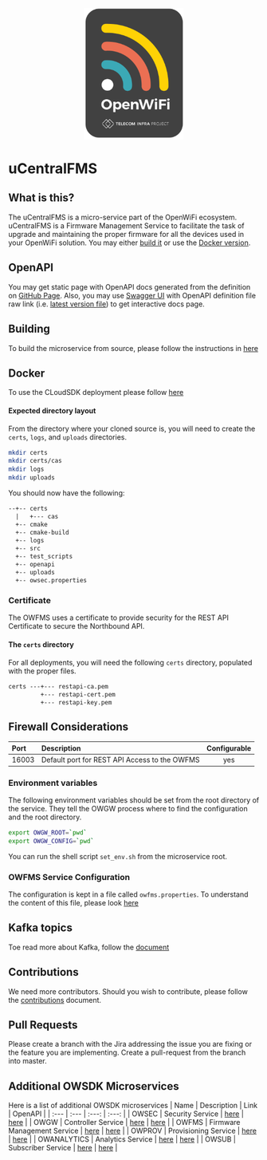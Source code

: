 <p align="center">
    <img src="images/project/logo.svg" width="200"/>
</p>

# uCentralFMS

## What is this?
The uCentralFMS is a micro-service part of the OpenWiFi ecosystem. uCentralFMS is a Firmware Management Service
to facilitate the task of upgrade and maintaining the proper firmware for all the devices 
used in your OpenWiFi solution. You may either [build it](#building) or use the [Docker version](#docker).

## OpenAPI
You may get static page with OpenAPI docs generated from the definition on [GitHub Page](https://telecominfraproject.github.io/wlan-cloud-ucentralfms/).
Also, you may use [Swagger UI](https://petstore.swagger.io/#/) with OpenAPI definition file raw link (i.e. [latest version file](https://raw.githubusercontent.com/Telecominfraproject/wlan-cloud-ucentralfms/main/openapi/owfms.yaml)) to get interactive docs page.

## Building
To build the microservice from source, please follow the instructions in [here](./BUILDING.md)

## Docker
To use the CLoudSDK deployment please follow [here](https://github.com/Telecominfraproject/wlan-cloud-ucentral-deploy)

#### Expected directory layout
From the directory where your cloned source is, you will need to create the `certs`, `logs`, and `uploads` directories.
```bash
mkdir certs
mkdir certs/cas
mkdir logs
mkdir uploads
```
You should now have the following:
```text
--+-- certs
  |   +--- cas
  +-- cmake
  +-- cmake-build
  +-- logs
  +-- src
  +-- test_scripts
  +-- openapi
  +-- uploads
  +-- owsec.properties
```

### Certificate
The OWFMS uses a certificate to provide security for the REST API Certificate to secure the Northbound API.

#### The `certs` directory
For all deployments, you will need the following `certs` directory, populated with the proper files.

```text
certs ---+--- restapi-ca.pem
         +--- restapi-cert.pem
         +--- restapi-key.pem
```

## Firewall Considerations
| Port  | Description                                   | Configurable |
|:------|:----------------------------------------------|:------------:|
| 16003 | Default port for REST API Access to the OWFMS |     yes      |

### Environment variables
The following environment variables should be set from the root directory of the service. They tell the OWGW process where to find
the configuration and the root directory.
```bash
export OWGW_ROOT=`pwd`
export OWGW_CONFIG=`pwd`
```
You can run the shell script `set_env.sh` from the microservice root.

### OWFMS Service Configuration
The configuration is kept in a file called `owfms.properties`. To understand the content of this file,
please look [here](https://github.com/Telecominfraproject/wlan-cloud-ucentralfms/blob/main/CONFIGURATION.md)

## Kafka topics
Toe read more about Kafka, follow the [document](https://github.com/Telecominfraproject/wlan-cloud-ucentralgw/blob/main/KAFKA.md)

## Contributions
We need more contributors. Should you wish to contribute,
please follow the [contributions](https://github.com/Telecominfraproject/wlan-cloud-ucentralgw/blob/master/CONTRIBUTING.md) document.

## Pull Requests
Please create a branch with the Jira addressing the issue you are fixing or the feature you are implementing.
Create a pull-request from the branch into master.

## Additional OWSDK Microservices
Here is a list of additional OWSDK microservices
| Name | Description | Link | OpenAPI |
| :--- | :--- | :---: | :---: |
| OWSEC | Security Service | [here](https://github.com/Telecominfraproject/wlan-cloud-ucentralsec) | [here](https://github.com/Telecominfraproject/wlan-cloud-ucentralsec/blob/main/openpapi/owsec.yaml) |
| OWGW | Controller Service | [here](https://github.com/Telecominfraproject/wlan-cloud-ucentralgw) | [here](https://github.com/Telecominfraproject/wlan-cloud-ucentralgw/blob/master/openapi/owgw.yaml) |
| OWFMS | Firmware Management Service | [here](https://github.com/Telecominfraproject/wlan-cloud-ucentralfms) | [here](https://github.com/Telecominfraproject/wlan-cloud-ucentralfms/blob/main/openapi/owfms.yaml) |
| OWPROV | Provisioning Service | [here](https://github.com/Telecominfraproject/wlan-cloud-owprov) | [here](https://github.com/Telecominfraproject/wlan-cloud-owprov/blob/main/openapi/owprov.yaml) |
| OWANALYTICS | Analytics Service | [here](https://github.com/Telecominfraproject/wlan-cloud-analytics) | [here](https://github.com/Telecominfraproject/wlan-cloud-analytics/blob/main/openapi/owanalytics.yaml) |
| OWSUB | Subscriber Service | [here](https://github.com/Telecominfraproject/wlan-cloud-userportal) | [here](https://github.com/Telecominfraproject/wlan-cloud-userportal/blob/main/openapi/userportal.yaml) |

